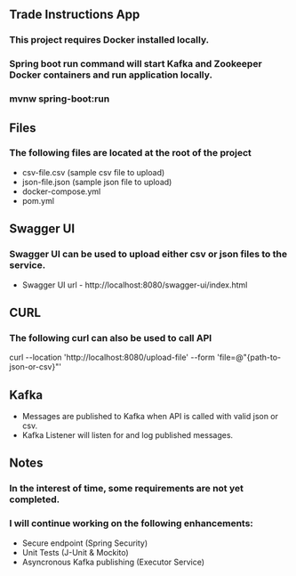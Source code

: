 ## Trade Instructions App
### This project requires Docker installed locally.
### Spring boot run command will start Kafka and Zookeeper Docker containers and run application locally.

### mvnw spring-boot:run

## Files
### The following files are located at the root of the project
- csv-file.csv (sample csv file to upload)
- json-file.json (sample json file to upload)
- docker-compose.yml
- pom.yml

## Swagger UI
### Swagger UI can be used to upload either csv or json files to the service.
- Swagger UI url - http://localhost:8080/swagger-ui/index.html

## CURL
### The following curl can also be used to call API
curl --location 'http://localhost:8080/upload-file' --form 'file=@"{path-to-json-or-csv}"'

## Kafka
- Messages are published to Kafka when API is called with valid json or csv.
- Kafka Listener will listen for and log published messages.

## Notes
### In the interest of time, some requirements are not yet completed.  
### I will continue working on the following enhancements:
- Secure endpoint (Spring Security)
- Unit Tests (J-Unit & Mockito)
- Asyncronous Kafka publishing (Executor Service)
